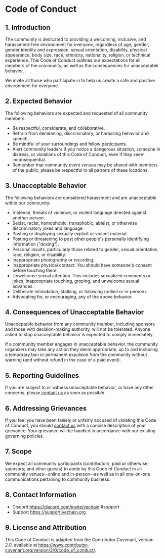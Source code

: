 # <!-- Your Project Name --> Code of Conduct

<!-- Find and replace elements that start with '<!--' and remove this line -->

## 1. Introduction

The <!-- Your Project Name --> community is dedicated to providing a welcoming, inclusive, and harassment-free environment for everyone, regardless of age, gender, gender identity and expression, sexual orientation, disability, physical appearance, body size, race, ethnicity, nationality, religion, or technical experience. This Code of Conduct outlines our expectations for all members of the <!-- Your Project Name --> community, as well as the consequences for unacceptable behavior.

We invite all those who participate in <!-- Your Project Name --> to help us create a safe and positive environment for everyone.

## 2. Expected Behavior

The following behaviors are expected and requested of all community members:

- Be respectful, considerate, and collaborative.
- Refrain from demeaning, discriminatory, or harassing behavior and speech.
- Be mindful of your surroundings and fellow participants.
- Alert community leaders if you notice a dangerous situation, someone in distress, or violations of this Code of Conduct, even if they seem inconsequential.
- Remember that community event venues may be shared with members of the public; please be respectful to all patrons of these locations.

## 3. Unacceptable Behavior

The following behaviors are considered harassment and are unacceptable within our community:

- Violence, threats of violence, or violent language directed against another person.
- Sexist, racist, homophobic, transphobic, ableist, or otherwise discriminatory jokes and language.
- Posting or displaying sexually explicit or violent material.
- Posting or threatening to post other people's personally identifying information ("doxing").
- Personal insults, particularly those related to gender, sexual orientation, race, religion, or disability.
- Inappropriate photography or recording.
- Inappropriate physical contact. You should have someone's consent before touching them.
- Unwelcome sexual attention. This includes sexualized comments or jokes, inappropriate touching, groping, and unwelcome sexual advances.
- Deliberate intimidation, stalking, or following (online or in-person).
- Advocating for, or encouraging, any of the above behavior.

## 4. Consequences of Unacceptable Behavior

Unacceptable behavior from any community member, including sponsors and those with decision-making authority, will not be tolerated. Anyone asked to stop unacceptable behavior is expected to comply immediately.

If a community member engages in unacceptable behavior, the community organizers may take any action they deem appropriate, up to and including a temporary ban or permanent expulsion from the community without warning (and without refund in the case of a paid event).

## 5. Reporting Guidelines

If you are subject to or witness unacceptable behavior, or have any other concerns, please [contact us](#8-contact-information) as soon as possible.

## 6. Addressing Grievances

If you feel you have been falsely or unfairly accused of violating this Code of Conduct, you should [contact us](#8-contact-information) with a concise description of your grievance. Your grievance will be handled in accordance with our existing governing policies.

## 7. Scope

We expect all community participants (contributors, paid or otherwise; sponsors; and other guests) to abide by this Code of Conduct in all community venues--online and in-person--as well as in all one-on-one communications pertaining to community business.

## 8. Contact Information

<!-- * Project maintainer: email@example.com -->
<!-- * Community manager email@example.com -->
<!-- * Main contributor email@example.com -->
* Discord https://discord.com/invite/vechain #support
* Support https://support.vechain.org

## 9. License and Attribution

This Code of Conduct is adapted from the Contributor Covenant, version 2.0, available at https://www.contributor-covenant.org/version/2/0/code_of_conduct/.